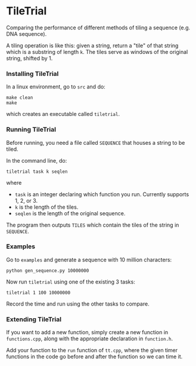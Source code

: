 # TileTrial

Comparing the performance of different methods of tiling a sequence (e.g. DNA sequence).

A tiling operation is like this: given a string, return a "tile" of that string which is a substring of length `k`. The tiles serve as windows of the original string, shifted by 1.

### Installing TileTrial

In a linux environment, go to `src` and do:

    make clean
    make
    
which creates an executable called `tiletrial`.

### Running TileTrial

Before running, you need a file called `SEQUENCE` that houses a string to be tiled.

In the command line, do:

    tiletrial task k seqlen
   
where
- `task` is an integer declaring which function you run. Currently supports 1, 2, or 3.
- `k` is the length of the tiles.
- `seqlen` is the length of the original sequence.

The program then outputs `TILES` which contain the tiles of the string in `SEQUENCE`.

### Examples

Go to `examples` and generate a sequence with 10 million characters:

    python gen_sequence.py 10000000
    
Now run `tiletrial` using one of the existing 3 tasks:

    tiletrial 1 100 10000000
    
Record the time and run using the other tasks to compare.

### Extending TileTrial

If you want to add a new function, simply create a new function in `functions.cpp`, along with the appropriate declaration in `function.h`.

Add your function to the `run` function of `tt.cpp`, where the given timer functions in the code go before and after the function so we can time it.
